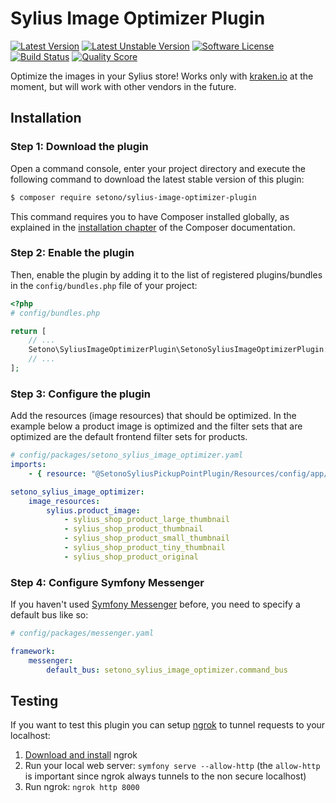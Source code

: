 # Sylius Image Optimizer Plugin

[![Latest Version][ico-version]][link-packagist]
[![Latest Unstable Version][ico-unstable-version]][link-packagist]
[![Software License][ico-license]](LICENSE)
[![Build Status][ico-github-actions]][link-github-actions]
[![Quality Score][ico-code-quality]][link-code-quality]

Optimize the images in your Sylius store! Works only with [kraken.io](https://kraken.io) at the moment, but will work with other vendors in the future.

## Installation

### Step 1: Download the plugin

Open a command console, enter your project directory and execute the following command to download the latest stable version of this plugin:

```bash
$ composer require setono/sylius-image-optimizer-plugin
```

This command requires you to have Composer installed globally, as explained in the [installation chapter](https://getcomposer.org/doc/00-intro.md) of the Composer documentation.


### Step 2: Enable the plugin

Then, enable the plugin by adding it to the list of registered plugins/bundles
in the `config/bundles.php` file of your project:

```php
<?php
# config/bundles.php

return [
    // ...
    Setono\SyliusImageOptimizerPlugin\SetonoSyliusImageOptimizerPlugin::class => ['all' => true],
    // ...
];

```

### Step 3: Configure the plugin

Add the resources (image resources) that should be optimized. In the example below a product image is optimized and the
filter sets that are optimized are the default frontend filter sets for products.

```yaml
# config/packages/setono_sylius_image_optimizer.yaml
imports:
    - { resource: "@SetonoSyliusPickupPointPlugin/Resources/config/app/config.yaml" }

setono_sylius_image_optimizer:
    image_resources:
        sylius.product_image:
            - sylius_shop_product_large_thumbnail
            - sylius_shop_product_thumbnail
            - sylius_shop_product_small_thumbnail
            - sylius_shop_product_tiny_thumbnail
            - sylius_shop_product_original
```

### Step 4: Configure Symfony Messenger

If you haven't used [Symfony Messenger](https://symfony.com/doc/current/messenger.html) before, you need to specify a default bus like so:

```yaml
# config/packages/messenger.yaml

framework:
    messenger:
        default_bus: setono_sylius_image_optimizer.command_bus
```

## Testing

If you want to test this plugin you can setup [ngrok](https://ngrok.com) to tunnel requests to your localhost:

1. [Download and install](https://ngrok.com/download) ngrok
2. Run your local web server: `symfony serve --allow-http` (the `allow-http` is important since ngrok always tunnels to the non secure localhost)
3. Run ngrok: `ngrok http 8000`

[ico-version]: https://poser.pugx.org/setono/sylius-image-optimizer-plugin/v/stable
[ico-unstable-version]: https://poser.pugx.org/setono/sylius-image-optimizer-plugin/v/unstable
[ico-license]: https://poser.pugx.org/setono/sylius-image-optimizer-plugin/license
[ico-github-actions]: https://github.com/Setono/SyliusImageOptimizerPlugin/workflows/build/badge.svg
[ico-code-quality]: https://img.shields.io/scrutinizer/g/Setono/SyliusImageOptimizerPlugin.svg?style=flat-square

[link-packagist]: https://packagist.org/packages/setono/sylius-image-optimizer-plugin
[link-github-actions]: https://github.com/Setono/SyliusImageOptimizerPlugin/actions
[link-code-quality]: https://scrutinizer-ci.com/g/Setono/SyliusImageOptimizerPlugin
